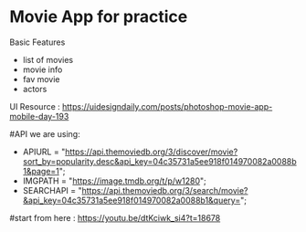 # Movie App for practice

Basic Features

- list of movies
- movie info
- fav movie
- actors

UI Resource :
https://uidesigndaily.com/posts/photoshop-movie-app-mobile-day-193

#API we are using:

- APIURL =
  "https://api.themoviedb.org/3/discover/movie?sort_by=popularity.desc&api_key=04c35731a5ee918f014970082a0088b1&page=1";
- IMGPATH = "https://image.tmdb.org/t/p/w1280";
- SEARCHAPI =
  "https://api.themoviedb.org/3/search/movie?&api_key=04c35731a5ee918f014970082a0088b1&query=";

#start from here :
https://youtu.be/dtKciwk_si4?t=18678
